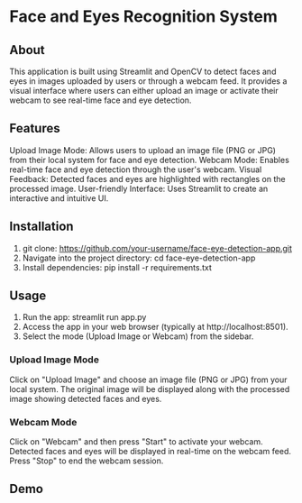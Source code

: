 # Face and Eyes Recognition System

## About
This application is built using Streamlit and OpenCV to detect faces and eyes in images uploaded by users or through a webcam feed. It provides a visual interface where users can either upload an image or activate their webcam to see real-time face and eye detection.

## Features
Upload Image Mode: Allows users to upload an image file (PNG or JPG) from their local system for face and eye detection.
Webcam Mode: Enables real-time face and eye detection through the user's webcam.
Visual Feedback: Detected faces and eyes are highlighted with rectangles on the processed image.
User-friendly Interface: Uses Streamlit to create an interactive and intuitive UI.

## Installation 
1. git clone:  https://github.com/your-username/face-eye-detection-app.git
2. Navigate into the project directory: cd face-eye-detection-app
3. Install dependencies: pip install -r requirements.txt

## Usage
1. Run the app: streamlit run app.py
2. Access the app in your web browser (typically at http://localhost:8501).
3. Select the mode (Upload Image or Webcam) from the sidebar.

### Upload Image Mode
Click on "Upload Image" and choose an image file (PNG or JPG) from your local system.
The original image will be displayed along with the processed image showing detected faces and eyes.

### Webcam Mode
Click on "Webcam" and then press "Start" to activate your webcam.
Detected faces and eyes will be displayed in real-time on the webcam feed.
Press "Stop" to end the webcam session.

## Demo 
